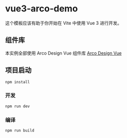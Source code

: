 # vue3-arco-demo

这个模板应该有助于你开始在 Vite 中使用 Vue 3 进行开发。

## 组件库

本实例全部使用 Arco Design Vue 组件库
[Arco Design Vue](https://arco.design/react/docs/start)

## 项目启动

```sh
npm install
```

### 开发

```sh
npm run dev
```

### 编译

```sh
npm run build
```
